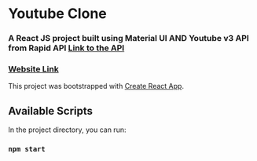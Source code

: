 # Youtube Clone

### A React JS project built using Material UI AND Youtube v3 API from Rapid API [Link to the API](https://rapidapi.com/ytdlfree/api/youtube-v31)

### [Website Link](https://syomna.github.io/Youtube-Clone-ReactJS/)

This project was bootstrapped with [Create React App](https://github.com/facebook/create-react-app).

## Available Scripts

In the project directory, you can run:

### `npm start`
